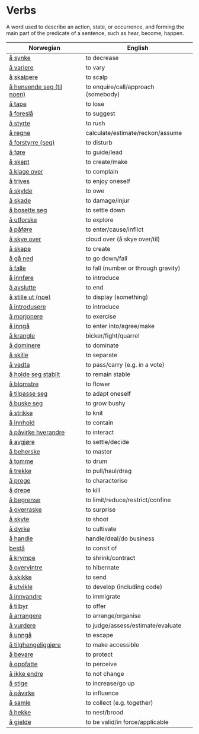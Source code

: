 # Verbs

A word used to describe an action, state, or occurrence, and forming the main part of the predicate of a sentence, such as hear, become, happen.

| Norwegian | English |
| --- | --- |
| [å synke](https://www.ordnett.no/search?language=no&phrase=å%20synke) | to decrease |
| [å variere](https://www.ordnett.no/search?language=no&phrase=å%20variere) | to vary |
| [å skalpere](https://www.ordnett.no/search?language=no&phrase=å%20skalpere) | to scalp |
| [å henvende seg (til noen)](https://www.ordnett.no/search?language=no&phrase=å%20henvende%20seg%20(til%20noen)) | to enquire/call/approach (somebody) |
| [å tape](https://www.ordnett.no/search?language=no&phrase=å%20tape) | to lose |
| [å foreslå](https://www.ordnett.no/search?language=no&phrase=å%20foreslå) | to suggest |
| [å styrte](https://www.ordnett.no/search?language=no&phrase=å%20styrte) | to rush |
| [å regne](https://www.ordnett.no/search?language=no&phrase=å%20regne) | calculate/estimate/reckon/assume |
| [å forstyrre (seg)](https://www.ordnett.no/search?language=no&phrase=å%20forstyrre%20(seg)) | to disturb |
| [å føre](https://www.ordnett.no/search?language=no&phrase=å%20føre) | to guide/lead |
| [å skapt](https://www.ordnett.no/search?language=no&phrase=å%20skapt) | to create/make |
| [å klage over](https://www.ordnett.no/search?language=no&phrase=å%20klage%20over) | to complain |
| [å trives](https://www.ordnett.no/search?language=no&phrase=å%20trives) | to enjoy oneself |
| [å skylde](https://www.ordnett.no/search?language=no&phrase=å%20skylde) | to owe |
| [å skade](https://www.ordnett.no/search?language=no&phrase=å%20skade) | to damage/injur |
| [å bosette seg](https://www.ordnett.no/search?language=no&phrase=å%20bosette%20seg) | to settle down |
| [å utforske](https://www.ordnett.no/search?language=no&phrase=å%20utforske) | to explore |
| [å påføre](https://www.ordnett.no/search?language=no&phrase=å%20påføre) | to enter/cause/inflict |
| [å skye over](https://www.ordnett.no/search?language=no&phrase=å%20skye%20over) | cloud over (å skye over/til) |
| [å skape](https://www.ordnett.no/search?language=no&phrase=å%20skape) | to create |
| [å gå ned](https://www.ordnett.no/search?language=no&phrase=å%20gå%20ned) | to go down/fall |
| [å falle](https://www.ordnett.no/search?language=no&phrase=å%20falle) | to fall (number or through gravity) |
| [å innføre](https://www.ordnett.no/search?language=no&phrase=å%20innføre) | to introduce |
| [å avslutte](https://www.ordnett.no/search?language=no&phrase=å%20avslutte) | to end |
| [å stille ut (noe)](https://www.ordnett.no/search?language=no&phrase=å%20stille%20ut%20(noe)) | to display (something) |
| [å introdusere](https://www.ordnett.no/search?language=no&phrase=å%20introdusere) | to introduce |
| [å morjonere](https://www.ordnett.no/search?language=no&phrase=å%20morjonere) | to exercise |
| [å inngå](https://www.ordnett.no/search?language=no&phrase=å%20inngå) | to enter into/agree/make |
| [å krangle](https://www.ordnett.no/search?language=no&phrase=å%20krangle) | bicker/fight/quarrel |
| [å dominere](https://www.ordnett.no/search?language=no&phrase=å%20dominere) | to dominate |
| [å skille](https://www.ordnett.no/search?language=no&phrase=å%20skille) | to separate |
| [å vedta](https://www.ordnett.no/search?language=no&phrase=å%20vedta) | to pass/carry (e.g. in a vote) |
| [å holde seg stabilt](https://www.ordnett.no/search?language=no&phrase=å%20holde%20seg%20stabilt) | to remain stable |
| [å blomstre](https://www.ordnett.no/search?language=no&phrase=å%20blomstre) | to flower |
| [å tilpasse seg](https://www.ordnett.no/search?language=no&phrase=å%20tilpasse%20seg) | to adapt oneself |
| [å buske seg](https://www.ordnett.no/search?language=no&phrase=å%20buske%20seg) | to grow bushy |
| [å strikke](https://www.ordnett.no/search?language=no&phrase=å%20strikke) | to knit |
| [å innhold](https://www.ordnett.no/search?language=no&phrase=å%20innhold) | to contain |
| [å påvirke hverandre](https://www.ordnett.no/search?language=no&phrase=å%20påvirke%20hverandre) | to interact |
| [å avgjøre](https://www.ordnett.no/search?language=no&phrase=å%20avgjøre) | to settle/decide |
| [å beherske](https://www.ordnett.no/search?language=no&phrase=å%20beherske) | to master |
| [å tomme](https://www.ordnett.no/search?language=no&phrase=å%20tomme) | to drum |
| [å trekke](https://www.ordnett.no/search?language=no&phrase=å%20trekke) | to pull/haul/drag |
| [å prege](https://www.ordnett.no/search?language=no&phrase=å%20prege) | to characterise |
| [å drepe](https://www.ordnett.no/search?language=no&phrase=å%20drepe) | to kill |
| [å begrense](https://www.ordnett.no/search?language=no&phrase=å%20begrense) | to limit/reduce/restrict/confine |
| [å overraske](https://www.ordnett.no/search?language=no&phrase=å%20overraske) | to surprise |
| [å skyte](https://www.ordnett.no/search?language=no&phrase=å%20skyte) | to shoot |
| [å dyrke](https://www.ordnett.no/search?language=no&phrase=å%20dyrke) | to cultivate |
| [å handle](https://www.ordnett.no/search?language=no&phrase=å%20handle) | handle/deal/do business |
| [bestå](https://www.ordnett.no/search?language=no&phrase=bestå) | to consit of |
| [å krympe](https://www.ordnett.no/search?language=no&phrase=å%20krympe) | to shrink/contract |
| [å overvintre](https://www.ordnett.no/search?language=no&phrase=å%20overvintre) | to hibernate |
| [å skikke](https://www.ordnett.no/search?language=no&phrase=å%20skikke) | to send |
| [å utvikle](https://www.ordnett.no/search?language=no&phrase=å%20utvikle) | to develop (including code) |
| [å innvandre](https://www.ordnett.no/search?language=no&phrase=å%20innvandre) | to immigrate |
| [å tilbyr](https://www.ordnett.no/search?language=no&phrase=å%20tilbyr) | to offer |
| [å arrangere](https://www.ordnett.no/search?language=no&phrase=å%20arrangere) | to arrange/organise |
| [å vurdere](https://www.ordnett.no/search?language=no&phrase=å%20vurdere) | to judge/assess/estimate/evaluate |
| [å unngå](https://www.ordnett.no/search?language=no&phrase=å%20unngå) | to escape |
| [å tilghengeliggjøre](https://www.ordnett.no/search?language=no&phrase=å%20tilghengeliggjøre) | to make accessible |
| [å bevare](https://www.ordnett.no/search?language=no&phrase=å%20bevare) | to protect |
| [å oppfatte](https://www.ordnett.no/search?language=no&phrase=å%20oppfatte) | to perceive |
| [å ikke endre](https://www.ordnett.no/search?language=no&phrase=å%20ikke%20endre) | to not change |
| [å stige](https://www.ordnett.no/search?language=no&phrase=å%20stige) | to increase/go up |
| [å påvirke](https://www.ordnett.no/search?language=no&phrase=å%20påvirke) | to influence |
| [å samle](https://www.ordnett.no/search?language=no&phrase=å%20samle) | to collect (e.g. together) |
| [å hekke](https://www.ordnett.no/search?language=no&phrase=å%20hekke) | to nest/brood |
| [å gjelde](https://www.ordnett.no/search?language=no&phrase=å%20gjelde) | to be valid/in force/applicable |

